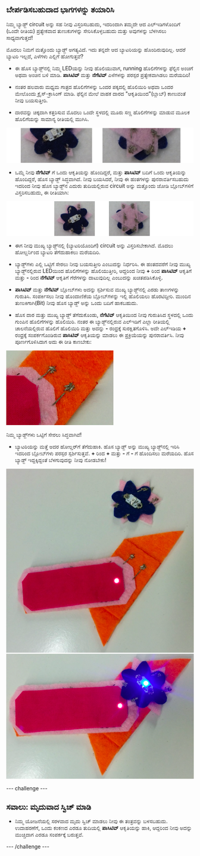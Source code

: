 ## ಬೇರ್ಪಡಿಸಬಹುದಾದ ಭಾಗಗಳನ್ನು ತಯಾರಿಸಿ

ನಿಮ್ಮ ಬ್ಯಾಡ್ಜ್ circuit ಅನ್ನು ಸಹ ನೀವು ವಿಸ್ತರಿಸಬಹುದು, ಇದರಿಂದಾಗಿ ತಮ್ಮದೇ ಆದ ಎಲ್ಇಡಿಗಳೊಂದಿಗೆ (ಒಂದೇ ರೀತಿಯ) ಪ್ರತ್ಯೇಕವಾದ ತುಣುಕುಗಳನ್ನು ಸೇರಿಸಿಕೊಳ್ಳಬಹುದು ಮತ್ತು ಅವುಗಳನ್ನು ಬೆಳಗಿಸಲು ಸಾಧ್ಯವಾಗುತ್ತದೆ!

ಮೊದಲು ನಿಮಗೆ ಮತ್ತೊಂದು ಬ್ಯಾಡ್ಜ್ ಅಗತ್ಯವಿದೆ. ಇದು ತನ್ನದೇ ಆದ ಬ್ಯಾಟರಿಯನ್ನು ಹೊಂದಿರುವುದಿಲ್ಲ. ಆದರೆ ಬ್ಯಾಟರಿ ಇಲ್ಲದೆ, ಎಳೆಗಳು ಎಲ್ಲಿಗೆ ಹೋಗುತ್ತವೆ?

+ ಈ ಹೊಸ ಬ್ಯಾಡ್ಜ್‌ನಲ್ಲಿ ನಿಮ್ಮ LEDಯನ್ನು ನೀವು ಹೊಲಿಯುವಾಗ, running ಹೊಲಿಗೆಗಳನ್ನು ಫೆಲ್ಟಿನ ಅಂಚಿಗೆ ಅಥವಾ ಅಂಚಿನ ಬಳಿ ಮಾಡಿ. **ಪಾಸಿಟಿವ್** ಮತ್ತು **ನೆಗೆಟಿವ್** ಎಳೆಗಳನ್ನು ಪರಸ್ಪರ ಪ್ರತ್ಯೇಕವಾಗಿಡಲು ಮರೆಯದಿರಿ!

+ ನಂತರ ಹಲವಾರು ಮಧ್ಯಮ ಗಾತ್ರದ ಹೊಲಿಗೆಗಳನ್ನು ಒಂದರ ಪಕ್ಕದಲ್ಲಿ ಹೊಲಿಯಿರಿ ಅಥವಾ ಒಂದರ ಮೇಲೊಂದು ಕ್ರೈಸ್-ಕ್ರಾಸಿಂಗ್ ಮಾಡಿ. ಫೆಲ್ಟಿನ ಮೇಲೆ ವಾಹಕ ದಾರದ "ಆಕೃತಿಯಿಂದ"(ಬ್ಲಾಬ್) ಕಾಣುವಂತೆ ನೀವು ಬಯಸುತ್ತೀರಿ.

+ ದಾರವನ್ನು ಚಿಕ್ಕದಾಗಿ ಕತ್ತರಿಸುವ ಮೊದಲು ಒಂದೇ ಸ್ಥಳದಲ್ಲಿ ಮೂರು ಸಣ್ಣ ಹೊಲಿಗೆಗಳನ್ನು ಮಾಡುವ ಮೂಲಕ ಹೊಲಿಗೆಯನ್ನು ಸಾಮಾನ್ಯ ರೀತಿಯಲ್ಲಿ ಮುಗಿಸಿ.

![](images/new_badge_blobs_front_back_120_650.png)

+ ಒಮ್ಮೆ ನೀವು **ನೆಗೆಟಿವ್** ಗೆ ಒಂದು ಆಕೃತಿಯನ್ನು ಹೊಂದಿದ್ದರೆ, ಮತ್ತು **ಪಾಸಿಟಿವ್** ಬದಿಗೆ ಒಂದು ಆಕೃತಿಯನ್ನು ಹೊಂದಿದ್ದರೆ, ಹೊಸ ಬ್ಯಾಡ್ಜ್ ಸಿದ್ಧವಾಗಿದೆ. ನೀವು ಬಯಸಿದರೆ, ನೀವು ಈ ಹಂತಗಳನ್ನು ಪುನರಾವರ್ತಿಸಬಹುದು ಇದರಿಂದ ನೀವು ಹೊಸ ಬ್ಯಾಡ್ಜ್‌ನ ಎದುರು ತುದಿಯಲ್ಲಿರುವ circuit ಅನ್ನು ಮತ್ತೊಂದು ಜೋಡಿ ಬ್ಲೋಬ್‌ಗಳಿಗೆ ವಿಸ್ತರಿಸಬಹುದು, ಈ ರೀತಿಯಾಗಿ:

![](images/new_badge_front_back_120_650.png)

+ ಈಗ ನೀವು ಮುಖ್ಯ ಬ್ಯಾಡ್ಜ್‌ನಲ್ಲಿ (ಬ್ಯಾಟರಿಯೊಂದಿಗೆ) circuit ಅನ್ನು ವಿಸ್ತರಿಸಬೇಕಾಗಿದೆ. ಮೊದಲು ಹೋಲ್ಡರ್ನಿಂದ ಬ್ಯಾಟರಿ ತೆಗೆದುಹಾಕಲು ಮರೆಯದಿರಿ.

+ ಬ್ಯಾಡ್ಜ್‌ಗಳು ಎಲ್ಲಿ ಒಟ್ಟಿಗೆ ಸೇರಲು ನೀವು ಬಯಸುತ್ತೀರಿ ಎಂಬುದನ್ನು ನಿರ್ಧರಿಸಿ. ಈ ಹಂತದವರೆಗೆ ನೀವು ಮುಖ್ಯ ಬ್ಯಾಡ್ಜ್‌ನಲ್ಲಿರುವ LEDಯಿಂದ ಹೊಲಿಗೆಗಳನ್ನು ಹೊಲಿಯುತ್ತೀರಿ, ಆದ್ದರಿಂದ ನೀವು **+** ರಿಂದ **ಪಾಸಿಟಿವ್** ಆಕೃತಿಗೆ ಮತ್ತು **-** ರಿಂದ **ನೆಗೆಟಿವ್** ಆಕೃತಿಗೆ ಗೆರೆಗಳನ್ನು ದಾಟುವುದಿಲ್ಲ ಎಂಬುದನ್ನು ಖಚಿತಪಡಿಸಿಕೊಳ್ಳಿ.

+ **ಪಾಸಿಟಿವ್** ಮತ್ತು **ನೆಗೆಟಿವ್** ಬ್ಲೋಬ್‌ಗಳು ಅದನ್ನು ಸ್ಪರ್ಶಿಸುವ ಮುಖ್ಯ ಬ್ಯಾಡ್ಜ್‌ನಲ್ಲಿ ಎರಡು ತಾಣಗಳನ್ನು ಗುರುತಿಸಿ. ಸಂಪರ್ಕಿಸಲು ನೀವು ಹೊಂದಾಣಿಕೆಯ ಬ್ಲೋಬ್‌ಗಳನ್ನು ಇಲ್ಲಿ ಹೊಲಿಯಲು ಹೊರಟಿದ್ದೀರಿ. ಮುಂದಿನ ತುಣುಕಿಗಾಗಿ(Bit) ನೀವು ಹೊಸ ಬ್ಯಾಡ್ಜ್ ಅನ್ನು ಒಂದು ಬದಿಗೆ ಹಾಕಬಹುದು.

+ ಹೊಸ ದಾರ ಮತ್ತು ಮುಖ್ಯ ಬ್ಯಾಡ್ಜ್ ತೆಗೆದುಕೊಂಡು, **ನೆಗೆಟಿವ್** ಆಕೃತಿಯಿಂದ ನೀವು ಗುರುತಿಸಿದ ಸ್ಥಳದಲ್ಲಿ ಒಂದು ಗುಂಪಿನ ಹೊಲಿಗೆಗಳನ್ನು ಹೊಲಿಯಿರಿ. ನಂತರ ಈ ಬ್ಯಾಡ್ಜ್‌ನಲ್ಲಿರುವ ಎಲ್‌ಇಡಿಗೆ ಎಲ್ಲಾ ರೀತಿಯಲ್ಲಿ ಚಾಲನೆಯಲ್ಲಿರುವ ಹೊಲಿಗೆ ಹೊಲಿಯಿರಿ ಮತ್ತು ಅದನ್ನು **-** ರಂಧ್ರಕ್ಕೆ ಸುರಕ್ಷಿತಗೊಳಿಸಿ. ಅದೇ ಎಲ್ಇಡಿಯ **+** ರಂಧ್ರಕ್ಕೆ ಸಂಪರ್ಕಗೊಂಡಿರುವ **ಪಾಸಿಟಿವ್** ಆಕೃತಿಯನ್ನು ಮಾಡಲು ಈ ಪ್ರಕ್ರಿಯೆಯನ್ನು ಪುನರಾವರ್ತಿಸಿ. ನೀವು ಪೂರ್ಣಗೊಳಿಸಿದಾಗ ಅದು ಈ ರೀತಿ ಕಾಣಬೇಕು:

![](images/badge_ext_blobs.png)

ನಿಮ್ಮ ಬ್ಯಾಡ್ಜ್‌ಗಳು ಒಟ್ಟಿಗೆ ಸೇರಲು ಸಿದ್ಧವಾಗಿವೆ!

+ ಬ್ಯಾಟರಿಯನ್ನು ಮತ್ತೆ ಅದರ ಹೋಲ್ಡರ್‌ಗೆ ತೆಗೆದುಹಾಕಿ. ಹೊಸ ಬ್ಯಾಡ್ಜ್ ಅನ್ನು ಮುಖ್ಯ ಬ್ಯಾಡ್ಜ್‌ನಲ್ಲಿ ಇರಿಸಿ ಇದರಿಂದ ಬ್ಲೋಬ್‌ಗಳು ಪರಸ್ಪರ ಸ್ಪರ್ಶಿಸುತ್ತವೆ. **+** ರಿಂದ **+** ಮತ್ತು **-** ಗೆ **-** ಗೆ ಹೊಂದಿಸಲು ಮರೆಯದಿರಿ. ಹೊಸ ಬ್ಯಾಡ್ಜ್ ಇದ್ದಕ್ಕಿದ್ದಂತೆ ಬೆಳಗುವುದನ್ನು ನೀವು ನೋಡಬೇಕು!

![](images/badge_extended_unlit.png) ![](images/badge_extended_lit.png)

--- challenge ---

## ಸವಾಲು: ಮೃದುವಾದ ಸ್ವಿಚ್ ಮಾಡಿ

+ ನಿಮ್ಮ ಯೋಜನೆಯಲ್ಲಿ ಸರಳವಾದ ಮೃದು ಸ್ವಿಚ್ ಮಾಡಲು ನೀವು ಈ ತಂತ್ರವನ್ನು ಬಳಸಬಹುದು. ಉದಾಹರಣೆಗೆ, ಒಂದು ಕಂಕಣದ ಎರಡೂ ತುದಿಯಲ್ಲಿ **ಪಾಸಿಟಿವ್** ಆಕೃತಿಯನ್ನು ಹಾಕಿ, ಆದ್ದರಿಂದ ನೀವು ಅದನ್ನು ಮುಚ್ಚಿದಾಗ ಎರಡೂ ಸಂಪರ್ಕಕ್ಕೆ ಬರುತ್ತವೆ.

--- /challenge ---

